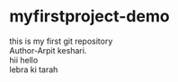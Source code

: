 # myfirstproject-demo
this is my first git repository
<br>
Author-Arpit keshari.
<br>
hii hello 
<br>
lebra ki tarah

